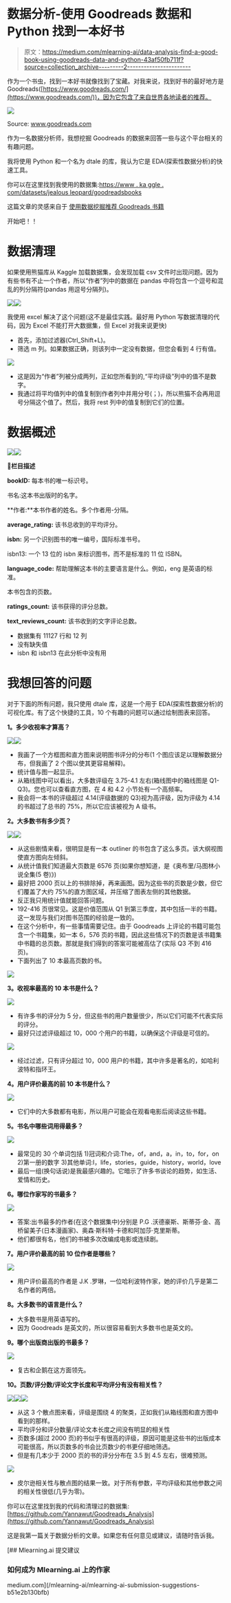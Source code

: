 # 数据分析-使用 Goodreads 数据和 Python 找到一本好书

> 原文：<https://medium.com/mlearning-ai/data-analysis-find-a-good-book-using-goodreads-data-and-python-43af50fb711f?source=collection_archive---------2----------------------->

作为一个书虫，找到一本好书就像找到了宝藏。对我来说，找到好书的最好地方是 Goodreads([https://www.goodreads.com/](https://www.goodreads.com/))，因为它包含了来自世界各地读者的推荐。

![](img/b840863dbe97148d08a6f37344ca9162.png)

Source: www.goodreads.com

作为一名数据分析师，我想挖掘 Goodreads 的数据来回答一些与这个平台相关的有趣问题。

我将使用 Python 和一个名为 dtale 的库，我认为它是 EDA(探索性数据分析)的快速工具。

你可以在这里找到我使用的数据集:[https://www . ka ggle . com/datasets/jealous leopard/goodreadsbooks](https://www.kaggle.com/datasets/jealousleopard/goodreadsbooks)

这篇文章的灵感来自于
[使用数据挖掘推荐 Goodreads 书籍](/analytics-vidhya/do-you-love-reading-lets-use-data-mining-and-find-some-good-reads-for-you-e5bf1b576316)

开始吧！！

# 数据清理

如果使用熊猫库从 Kaggle 加载数据集，会发现加载 csv 文件时出现问题。因为有些书有不止一个作者，所以“作者”列中的数据在 pandas 中将包含一个逗号和混乱的列分隔符(pandas 用逗号分隔列)。

![](img/33fc32a73b00c590121f09275b39a0a4.png)![](img/46f563f956aebb29ca1502c59606dcc3.png)

我使用 excel 解决了这个问题(这不是最佳实践。最好用 Python 写数据清理的代码，因为 Excel 不能打开大数据集，但 Excel 对我来说更快)

*   首先，添加过滤器(Ctrl_Shift+L)。
*   筛选 m 列。如果数据正确，则该列中一定没有数据，但您会看到 4 行有值。

![](img/7f793d5e77893a290ae8c14da6b917c6.png)

*   这是因为“作者”列被分成两列，正如您所看到的,“平均评级”列中的值不是数字。
*   我通过将平均值列中的值复制到作者列中并用分号(；)，所以熊猫不会再用逗号分隔这个值了。然后，我将 rest 列中的值复制到它们的位置。

# 数据概述

![](img/63a1295628ea9d0eacd7ceb36b9631e2.png)![](img/07b1ccbd281c1b1dbc96ff0c9c87cd7e.png)

📝**栏目描述**

**bookID:** 每本书的唯一标识号。

书名:这本书出版时的名字。

**作者:**本书作者的姓名。多个作者用-分隔。

**average_rating:** 该书总收到的平均评分。

**isbn:** 另一个识别图书的唯一编号，国际标准书号。

isbn13: 一个 13 位的 isbn 来标识图书，而不是标准的 11 位 ISBN。

**language_code:** 帮助理解这本书的主要语言是什么。例如，eng 是英语的标准。

本书包含的页数。

**ratings_count:** 该书获得的评分总数。

**text_reviews_count:** 该书收到的文字评论总数。

*   数据集有 11127 行和 12 列
*   没有缺失值
*   isbn 和 isbn13 在此分析中没有用

# 我想回答的问题

对于下面的所有问题，我只使用 dtale 库，这是一个用于 EDA(探索性数据分析)的可视化库。有了这个快捷的工具，10 个有趣的问题可以通过绘制图表来回答。

**1。多少收视率才算高？**

![](img/200842c0de30c02b6f6bd74964b42d1c.png)![](img/ef220537c7cf5a48581821087a5a60dc.png)

*   我画了一个方框图和直方图来说明图书评分的分布(1 个图应该足以理解数据分布，但我画了 2 个图以使其更容易解释)。
*   统计值与图一起显示。
*   从箱线图中可以看出，大多数评级在 3.75-4.1 左右(箱线图中的箱线图是 Q1-Q3)。您也可以查看直方图，在 4 和 4.2 小节处有一个高频率。
*   我会将一本书的评级超过 4.14(评级数据的 Q3)视为高评级，因为评级为 4.14 的书超过了总书的 75%，所以它应该被视为 A 级书。

**2。大多数书有多少页？**

![](img/b8f3a58ad175ce7fc26684b43268cb8d.png)![](img/273713645b4224b34b7867eb14991ef3.png)

*   从这些剧情来看，很明显是有一本 outliner 的书包含了这么多页。该大纲视图使直方图向左倾斜。
*   从统计值我们知道最大页数是 6576 页(如果你想知道，是《奥布里/马图林小说全集(5 卷)》)
*   最好把 2000 页以上的书排除掉，再来画图。因为这些书的页数是少数，但它们覆盖了大约 75%的直方图区域，并压缩了图表左侧的其他数据。
*   反正我只用统计值就能回答问题。
*   192-416 页很常见。这是价值范围从 Q1 到第三季度，其中包括一半的书籍。这一发现与我们对图书范围的经验是一致的。
*   在这个分析中，有一些事情需要记住。由于 Goodreads 上评论的书籍可能包含一个书籍集，如一本 6，576 页的书籍，因此这些情况下的页数是该书籍集中书籍的总页数。那就是我们得到的答案可能被高估了(实际 Q3 不到 416 页)。
*   下面列出了 10 本最高页数的书。

![](img/0e310ddf4ba979a2739b5b73a2bc22e3.png)

**3。收视率最高的 10 本书是什么？**

![](img/1791e827589276e2b4cc51e6904ba938.png)

*   有许多书的评分为 5 分，但这些书的用户数量很少，所以它们可能不代表实际的评分。
*   最好只过滤评级超过 10，000 个用户的书籍，以确保这个评级是可信的。

![](img/d4c16e5c79c70cfc0956ebbe962e4fb3.png)

*   经过过滤，只有评分超过 10，000 用户的书籍，其中许多是著名的，如哈利波特和指环王。

**4。用户评价最高的前 10 本书是什么？**

![](img/9405cd6b4f04ab3beb7d51f1c6c07bb8.png)

*   它们中的大多数都有电影，所以用户可能会在观看电影后阅读这些书籍。

**5。书名中哪些词用得最多？**

![](img/039bf1330a916599a4125a7030a50ccc.png)

*   最常见的 30 个单词包括 1)冠词和介词:The，of，and，a，in，to，for，on 2)第一册的数字 3)其他单词:I，life，stories，guide，history，world，love
*   最后一组(换句话说)是我最感兴趣的。它暗示了许多书谈论的趋势，如生活、爱情和历史。

**6。哪位作家写的书最多？**

![](img/6ad95cfd54eddffb5b6728ac8751d9e8.png)

*   答案:出书最多的作者(在这个数据集中)分别是 P.G .沃德豪斯、斯蒂芬·金、高桥留美子(日本漫画家)、奥森·斯科特·卡德和阿加莎·克里斯蒂。
*   他们都很有名，他们的书被多次改编成电影或连续剧。

**7。用户评价最高的前 10 位作者是哪些？**

![](img/bcd3cbd96b5e73f56b7c3c675aee0ff2.png)

*   用户评价最高的作者是 J.K .罗琳，一位哈利波特作家，她的评价几乎是第二名作者的两倍。

**8。大多数书的语言是什么？**

*   大多数书是用英语写的。
*   因为 Goodreads 是英文的，所以很容易看到大多数书也是英文的。

**9。哪个出版商出版的书最多？**

![](img/3ae65033bab5b4bfbe6e3332a860dcff.png)

*   复古和企鹅在这方面领先。

**10。页数/评分数/评论文字长度和平均评分有没有相关性？**

![](img/2f81625f0ae59179b10145a1112969f1.png)![](img/1cc457d405a390b47dd5d88b00d91c7a.png)![](img/fbe8f7a497c47fc039f8072e244dc8c3.png)

*   从这 3 个散点图来看，评级是围绕 4 的聚类，正如我们从箱线图和直方图中看到的那样。
*   平均评分和评分数量/评论文本长度之间没有明显的相关性
*   页数多(超过 2000 页)的书似乎有很高的评级，原因可能是这些书的出版成本可能很高，所以页数多的书会比页数少的书更仔细地筛选。
*   但是有几本少于 2000 页的书的评分分布在 3.5 到 4.5 左右，很难预测。

![](img/b44c236198ce00b0eb3902dbd5cd5c9f.png)

*   皮尔逊相关性与散点图的结果一致。对于所有参数，平均评级和其他参数之间的相关性很低(几乎为零)。

你可以在这里找到我的代码和清理过的数据集:[https://github.com/Yannawut/Goodreads_Analysis](https://github.com/Yannawut/Goodreads_Analysis)

这是我第一篇关于数据分析的文章。如果您有任何意见或建议，请随时告诉我。

[](/mlearning-ai/mlearning-ai-submission-suggestions-b51e2b130bfb) [## Mlearning.ai 提交建议

### 如何成为 Mlearning.ai 上的作家

medium.com](/mlearning-ai/mlearning-ai-submission-suggestions-b51e2b130bfb)